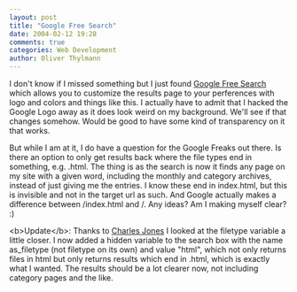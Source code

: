 ```yaml
---
layout: post
title: "Google Free Search"
date: 2004-02-12 19:28
comments: true
categories: Web Development
author: Oliver Thylmann
---
```



I don't know if I missed something but I just found [Google Free Search](http://www.google.com/services/free.html) which allows you to customize the results page to your perferences with logo and colors and things like this. I actually have to admit that I hacked the Google Logo away as it does look weird on my background. We'll see if that changes somehow. Would be good to have some kind of transparency on it that works. 

But while I am at it, I do have a question for the Google Freaks out there. Is there an option to only get results back where the file types end in something, e.g. .html. The thing is as the search is now it finds any page on my site with a given word, including the monthly and category archives, instead of just giving me the entries. I know these end in index.html, but this is invisible and not in the target url as such. And Google actually makes a difference between /index.html and /. Any ideas? Am I making myself clear? :)

&lt;b&gt;Update&lt;/b&gt;: Thanks to [Charles Jones](http://charleswjones.com) I looked at the filetype variable a little closer. I now added a hidden variable to the search box with the name as_filetype (not filetype on its own) and value &quot;html&quot;, which not only returns files in html but only returns results which end in .html, which is exactly what I wanted. The results should be a lot clearer now, not including category pages and the like.


